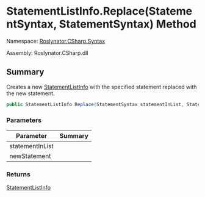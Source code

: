 # StatementListInfo\.Replace\(StatementSyntax, StatementSyntax\) Method

Namespace: [Roslynator.CSharp.Syntax](../../README.md)

Assembly: Roslynator\.CSharp\.dll

## Summary

Creates a new [StatementListInfo](../README.md) with the specified statement replaced with the new statement\.

```csharp
public StatementListInfo Replace(StatementSyntax statementInList, StatementSyntax newStatement)
```

### Parameters

| Parameter | Summary |
| --------- | ------- |
| statementInList | |
| newStatement | |

### Returns

[StatementListInfo](../README.md)


